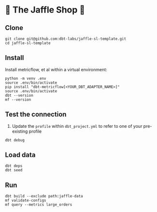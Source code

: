 # 🥪 The Jaffle Shop 🦘

## Clone

```shell
git clone git@github.com:dbt-labs/jaffle-sl-template.git
cd jaffle-sl-template
```

## Install

Install metricflow, et al within a virtual environment:
```shell
python -m venv .env
source .env/bin/activate
pip install "dbt-metricflow[<YOUR_DBT_ADAPTER_NAME>]"
source .env/bin/activate
dbt --version
mf --version
```

## Test the connection
1. Update the `profile` within `dbt_project.yml` to refer to one of your pre-existing profile

```shell
dbt debug
```

## Load data

```shell
dbt deps
dbt seed
```

## Run

```shell
dbt build --exclude path:jaffle-data
mf validate-configs
mf query --metrics large_orders
```